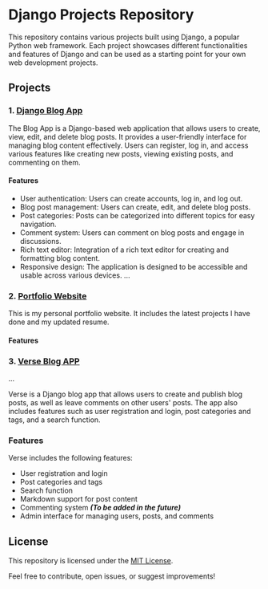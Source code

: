 # Django Projects Repository

This repository contains various projects built using Django, a popular Python web framework. Each project showcases different functionalities and features of Django and can be used as a starting point for your own web development projects.

## Projects

### 1. [Django Blog App](https://github.com/Paul-Ndirangu/django-projects/tree/main/blog_app)

The Blog App is a Django-based web application that allows users to create, view, edit, and delete blog posts. It provides a user-friendly interface for managing blog content effectively. Users can register, log in, and access various features like creating new posts, viewing existing posts, and commenting on them.

#### Features

- User authentication: Users can create accounts, log in, and log out.
- Blog post management: Users can create, edit, and delete blog posts.
- Post categories: Posts can be categorized into different topics for easy navigation.
- Comment system: Users can comment on blog posts and engage in discussions.
- Rich text editor: Integration of a rich text editor for creating and formatting blog content.
- Responsive design: The application is designed to be accessible and usable across various devices.
...


### 2. [Portfolio Website]()

This is my personal portfolio website. It includes the latest projects I have done and my updated resume.

#### Features


### 3. [Verse Blog APP](https://github.com/Paul-Ndirangu/django-projects/tree/main/verse)
...

Verse is a Django blog app that allows users to create and publish blog posts, as well as leave comments on other users' posts. The app also includes features such as user registration and login, post categories and tags, and a search function.

### Features

Verse includes the following features:

* User registration and login
* Post categories and tags
* Search function
* Markdown support for post content
* Commenting system ***(To be added in the future)***
* Admin interface for managing users, posts, and comments

## License

This repository is licensed under the [MIT License](LICENSE).

Feel free to contribute, open issues, or suggest improvements!